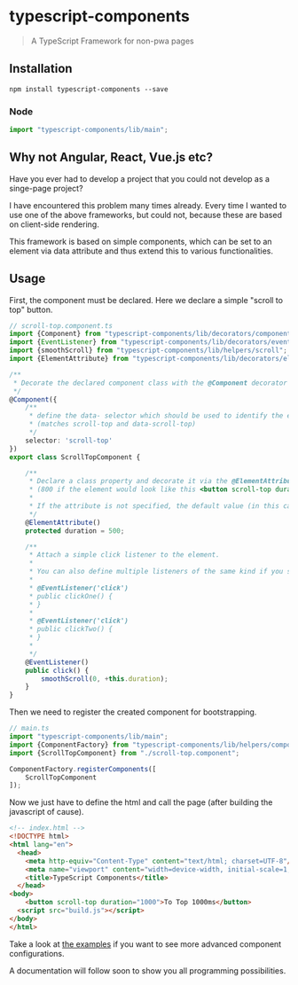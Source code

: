 # typescript-components

> A TypeScript Framework for non-pwa pages

## Installation

```
npm install typescript-components --save
```

### Node

```typescript
import "typescript-components/lib/main";
```

## Why not Angular, React, Vue.js etc?


Have you ever had to develop a project that you could not develop as a singe-page project?


I have encountered this problem many times already. Every time I wanted to use one of the above frameworks, but could not, because these are based on client-side rendering.

This framework is based on simple components, which can be set to an element via data attribute and thus extend this to various functionalities.


## Usage

First, the component must be declared. Here we declare a simple "scroll to top" button.

```typescript
// scroll-top.component.ts
import {Component} from "typescript-components/lib/decorators/component.decorator";
import {EventListener} from "typescript-components/lib/decorators/event-listener.decorator";
import {smoothScroll} from "typescript-components/lib/helpers/scroll";
import {ElementAttribute} from "typescript-components/lib/decorators/element-attribute.decorator";

/**
 * Decorate the declared component class with the @Component decorator (the magic happens here)
 */
@Component({
	/**
	 * define the data- selector which should be used to identify the element
	 * (matches scroll-top and data-scroll-top)
	 */
	selector: 'scroll-top'
})
export class ScrollTopComponent {

	/**
	 * Declare a class property and decorate it via the @ElementAttribute decorator which automatically retrieves the attribute value of the element on page load.
	 * (800 if the element would look like this <button scroll-top duration="800">To top!</button>)
	 *
	 * If the attribute is not specified, the default value (in this case 500) is used
	 */
	@ElementAttribute()
	protected duration = 500;

	/**
	 * Attach a simple click listener to the element.
	 *
	 * You can also define multiple listeners of the same kind if you specify the listener name as first argument for the @EventListener decorator like:
	 *
	 * @EventListener('click')
	 * public clickOne() {
	 * }
	 * 
	 * @EventListener('click')
	 * public clickTwo() {
	 * }
	 *
	 */
	@EventListener()
	public click() {
		smoothScroll(0, +this.duration);
	}
}
```

Then we need to register the created component for bootstrapping.

```typescript
// main.ts
import "typescript-components/lib/main";
import {ComponentFactory} from "typescript-components/lib/helpers/component.factory";
import {ScrollTopComponent} from "./scroll-top.component";

ComponentFactory.registerComponents([
	ScrollTopComponent
]);
```

Now we just have to define the html and call the page (after building the javascript of cause).

```html
<!-- index.html -->
<!DOCTYPE html>
<html lang="en">
  <head>
    <meta http-equiv="Content-Type" content="text/html; charset=UTF-8"/>
    <meta name="viewport" content="width=device-width, initial-scale=1, maximum-scale=1.0, user-scalable=no"/>
    <title>TypeScript Components</title>
  </head>
<body>
	<button scroll-top duration="1000">To Top 1000ms</button>
  <script src="build.js"></script>
</body>
</html>
```

Take a look at [the examples](https://github.com/Nano1237/typescript-components/tree/master/examples) if you want to see more advanced component configurations.

A documentation will follow soon to show you all programming possibilities.